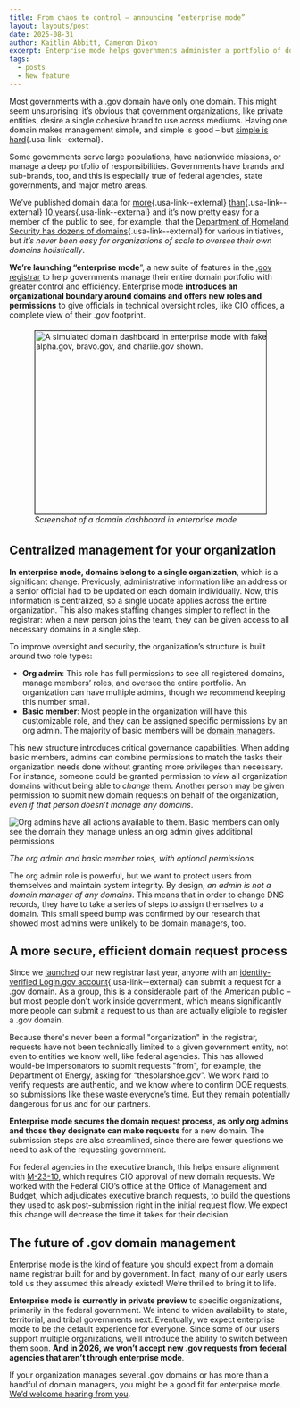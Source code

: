```yaml
---
title: From chaos to control – announcing “enterprise mode” 
layout: layouts/post
date: 2025-08-31
author: Kaitlin Abbitt, Cameron Dixon
excerpt: Enterprise mode helps governments administer a portfolio of domains.
tags:
  - posts
  - New feature
---
```



Most governments with a .gov domain have only one domain. This might seem unsurprising: it’s obvious that government organizations, like private entities, desire a single cohesive brand to use across mediums. Having one domain makes management simple, and simple is good – but [simple is hard](https://www.rfc-editor.org/rfc/rfc1925.html#:~:text=It%20is%20more%20complicated%20than%20you%20think){.usa-link--external}.

Some governments serve large populations, have nationwide missions, or manage a deep portfolio of responsibilities. Governments have brands and sub-brands, too, and this is especially true of federal agencies, state governments, and major metro areas.

We’ve published domain data for [more](https://github.com/cisagov/dotgov-data/commits/main/current-full.csv){.usa-link--external} [than](https://github.com/cisagov/dotgov-data/commits/67f7f981e09d9518c653cb527607031d37ae0f66/dotgov-domains/current-full.csv){.usa-link--external} [10 years](https://github.com/GSA/data/commits/master/dotgov-domains?after=5f2cd6c2adbede6032fb46d19ec0437c0f5758e7+104){.usa-link--external} and it’s now pretty easy for a member of the public to see, for example, that the [Department of Homeland Security has dozens of domains](https://flatgithub.com/cisagov/dotgov-data/blob/main/current-full.csv?filename=current-full.csv&filters=Agency%3Ddepartment%2520of%2520homeland%2520security){.usa-link--external} for various initiatives, but *it’s never been easy for organizations of scale to oversee their own domains holistically*.

**We’re launching “enterprise mode**”, a new suite of features in the [.gov registrar](../2022-09-14-making-infrastructure-less-invisible/#building-a-new-place-to-get-gov-domains) to help governments manage their entire domain portfolio with greater control and efficiency. Enterprise mode **introduces an organizational boundary around domains and offers new roles and permissions** to give officials in technical oversight roles, like CIO offices, a complete view of their .gov footprint.


<figure style="padding: 5px;">
<img width="520" height="328" alt="A simulated domain dashboard in enterprise mode with fake domains alpha.gov, bravo.gov, and charlie.gov shown." src="https://github.com/user-attachments/assets/ad3a11f9-5e18-44aa-aee1-826035ac20b9" title="Screenshot of a domain dashboard in enterprise mode" style="border: 1px solid;"/>
<figcaption style="font-style: italic;">Screenshot of a domain dashboard in enterprise mode</figcaption>
</figure>

## Centralized management for your organization

**In enterprise mode, domains belong to a single organization**, which is a significant change. Previously, administrative information like an address or a senior official had to be updated on each domain individually. Now, this information is centralized, so a single update applies across the entire organization. This also makes staffing changes simpler to reflect in the registrar: when a new person joins the team, they can be given access to all necessary domains in a single step.

To improve oversight and security, the organization’s structure is built around two role types:

* **Org admin**: This role has full permissions to see all registered domains, manage members’ roles, and oversee the entire portfolio. An organization can have multiple admins, though we recommend keeping this number small.
* **Basic member**: Most people in the organization will have this customizable role, and they can be assigned specific permissions by an org admin. The majority of basic members will be [domain managers](../../help/domain-management/#add-a-domain-manager-to-your-gov-domain). 

This new structure introduces critical governance capabilities. When adding basic members, admins can combine permissions to match the tasks their organization needs done without granting more privileges than necessary. For instance, someone could be granted permission to *view* all organization domains without being able to *change* them. Another person may be given permission to submit new domain requests on behalf of the organization, *even if that person doesn’t manage any domains*. 


![Org admins have all actions available to them. Basic members can only see the domain they manage unless an org admin gives additional permissions](../../uploads/images/enterprise-mode-basic-member-no-requests.png "Actions available to org admins and basic members")
<figcaption style="font-style: italic;">The org admin and basic member roles, with optional permissions</figcaption>
</figure>

The org admin role is powerful, but we want to protect users from themselves and maintain system integrity. By design, *an admin is not a domain manager of any domains*. This means that in order to change DNS records, they have to take a series of steps to assign themselves to a domain. This small speed bump was confirmed by our research that showed most admins were unlikely to be domain managers, too. 

## A more secure, efficient domain request process

Since we [launched](../2024-01-31-new-way-to-get-a-.gov/) our new registrar last year, anyone with an [identity-verified Login.gov account](https://www.login.gov/help/verify-your-identity/overview/){.usa-link--external} can submit a request for a .gov domain. As a group, this is a considerable part of the American public – but most people don't work inside government, which means significantly more people can submit a request to us than are actually eligible to register a .gov domain. 

Because there's never been a formal "organization" in the registrar, requests have not been technically limited to a given government entity, not even to entities we know well, like federal agencies. This has allowed would-be impersonators to submit requests "from", for example, the Department of Energy, asking for “thesolarshoe.gov”. We work hard to verify requests are authentic, and we know where to confirm DOE requests, so submissions like these waste everyone’s time. But they remain potentially dangerous for us and for our partners. 

**Enterprise mode secures the domain request process, as only org admins and those they designate can make requests** for a new domain. The submission steps are also streamlined, since there are fewer questions we need to ask of the requesting government. 

For federal agencies in the executive branch, this helps ensure alignment with [M-23-10](../../domains/executive-branch-guidance/), which requires CIO approval of new domain requests. We worked with the Federal CIO’s office at the Office of Management and Budget, which adjudicates executive branch requests, to build the questions they used to ask post-submission right in the initial request flow. We expect this change will decrease the time it takes for their decision.

## The future of .gov domain management
Enterprise mode is the kind of feature you should expect from a domain name registrar built for and by government. In fact, many of our early users told us they assumed this already existed! We’re thrilled to bring it to life.

**Enterprise mode is currently in private preview** to specific organizations, primarily in the federal government. We intend to widen availability to state, territorial, and tribal governments next. Eventually, we expect enterprise mode to be the default experience for everyone. Since some of our users support multiple organizations, we’ll introduce the ability to switch between them soon. **And in 2026, we won’t accept new .gov requests from federal agencies that aren’t through enterprise mode**.

If your organization manages several .gov domains or has more than a handful of domain managers, you might be a good fit for enterprise mode. [We’d welcome hearing from you](https://get.gov/contact/).
